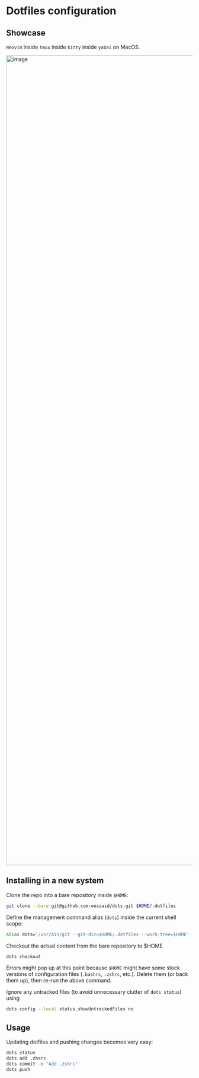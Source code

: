 # Dotfiles configuration

## Showcase

`Neovim` inside `tmux` inside `kitty` inside `yabai` on MacOS.

<img width="2184" alt="image" src="https://user-images.githubusercontent.com/35626945/222927228-ef143333-28a9-4343-aa56-1c1c9ecd70bf.png">

## Installing in a new system

Clone the repo into a bare repository inside `$HOME`:

```sh
git clone --bare git@github.com:oessaid/dots.git $HOME/.dotfiles
```

Define the management command alias (`dots`) inside the current shell scope:

```sh
alias dots='/usr/bin/git --git-dir=$HOME/.dotfiles --work-tree=$HOME'
```

Checkout the actual content from the bare repository to $HOME

```sh
dots checkout
```

Errors might pop up at this point because `$HOME` might have some stock versions of configuration files (`.bashrc`, `.zshrc`, etc.). Delete them (or back them up), then re-run the above command.

Ignore any untracked files (to avoid unnecessary clutter of `dots status`) using

```sh
dots config --local status.showUntrackedFiles no
```

## Usage

Updating dotfiles and pushing changes becomes very easy:

```sh
dots status
dots add .zhsrc
dots commit -m "Add .zshrc"
dots push
```
